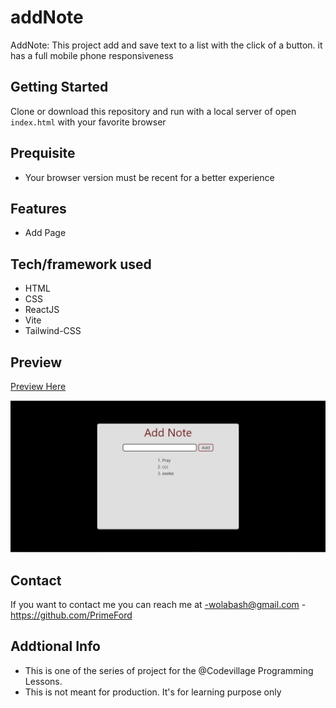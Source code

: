 # addNote

AddNote: This project add and save text to a list with the click of a button. it has a full mobile phone responsiveness

## Getting Started

Clone or download this repository and run with a local server of open `index.html` with your favorite browser

## Prequisite

- Your browser version must be recent for a better experience

## Features

- Add Page

## Tech/framework used

- HTML
- CSS
- ReactJS
- Vite
- Tailwind-CSS

## Preview

[Preview Here](https://fantastic-pothos-2600b9.netlify.app)

![screenshot](./public/image/snip.png)

## Contact

If you want to contact me you can reach me at
-wolabash@gmail.com -https://github.com/PrimeFord

## Addtional Info

- This is one of the series of project for the @Codevillage Programming Lessons.
- This is not meant for production. It's for learning purpose only
